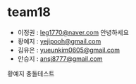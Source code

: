 # team18

- 이정권 : leg1770@naver.com 안녕하세요
- 황예지 : yejipooh@gmail.com
- 김유은 : yueunkim0605@gmail.com
- 안승지 : ansj8777@gmail.com

황예지 충돌테스트
